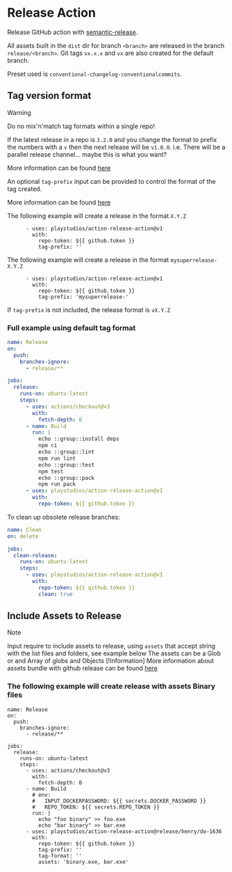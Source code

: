# Release Action

Release GitHub action with [semantic-release](https://github.com/semantic-release/semantic-release).

All assets built in the `dist` dir for branch `<branch>` are released in the branch `release/<branch>`.
Git tags `vx.x.x` and `vx` are also created for the default branch.

Preset used is `conventional-changelog-conventionalcommits`.

## Tag version format

> [!WARNING]
> Do no mix'n'match tag formats within a single repo!
>
> If the latest release in a repo is `3.2.0` and you change the format to prefix the numbers with a `v` then the next release will be `v1.0.0`.
> i.e. There will be a parallel release channel... maybe this is what you want?
>
> More information can be found [here](https://github.com/semantic-release/semantic-release/blob/master/docs/usage/configuration.md#existing-version-tags)

An optional `tag-prefix` input can be provided to control the format of the tag created.

More information can be found [here](https://github.com/semantic-release/semantic-release/blob/master/docs/usage/configuration.md#tagformat)

The following example will create a release in the format `X.Y.Z`
```
      - uses: playstudios/action-release-action@v1
        with:
          repo-token: ${{ github.token }}
          tag-prefix: ''
```

The following example will create a release in the format `mysuperrelease-X.Y.Z`
```
      - uses: playstudios/action-release-action@v1
        with:
          repo-token: ${{ github.token }}
          tag-prefix: 'mysuperrelease-'
```

If `tag-prefix` is not included, the release format is `vX.Y.Z`

### Full example using default tag format

```yaml
name: Release
on:
  push:
    branches-ignore:
      - release/**

jobs:
  release:
    runs-on: ubuntu-latest
    steps:
      - uses: actions/checkout@v3
        with:
          fetch-depth: 0
      - name: Build
        run: |
          echo ::group::install deps
          npm ci
          echo ::group::lint
          npm run lint
          echo ::group::test
          npm test
          echo ::group::pack
          npm run pack
      - uses: playstudios/action-release-action@v1
        with:
          repo-token: ${{ github.token }}
```

To clean up obsolete release branches:

```yaml
name: Clean
on: delete

jobs:
  clean-release:
    runs-on: ubuntu-latest
    steps:
      - uses: playstudios/action-release-action@v1
        with:
          repo-token: ${{ github.token }}
          clean: true
```
## Include Assets to Release
> [!Note]
> Input require to include assets to release, using `assets` that accept string with the list files and folders, see example below
> The assets can be a Glob or and Array of globs and Objects
>[!Information]
> More information about assets bundle with github release can be found [here](https://github.com/semantic-release/github#assets)

### The following example will create release with assets Binary files
```
name: Release
on:
  push:
    branches-ignore:
      - release/**

jobs:
  release:
    runs-on: ubuntu-latest
    steps:
      - uses: actions/checkout@v3
        with:
          fetch-depth: 0
      - name: Build
        # env: 
        #   INPUT_DOCKERPASSWORD: ${{ secrets.DOCKER_PASSWORD }}
        #   REPO_TOKEN: ${{ secrets.REPO_TOKEN }}
        run: |
          echo "foo binary" >> foo.exe
          echo "bar binary" >> bar.exe
      - uses: playstudios/action-release-action@release/henry/do-1636
        with:
          repo-token: ${{ github.token }}
          tag-prefix: ''
          tag-format: ''
          assets: 'binary.exe, bar.exe'
```